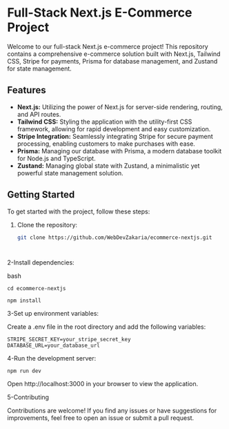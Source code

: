 # Full-Stack Next.js E-Commerce Project

Welcome to our full-stack Next.js e-commerce project! This repository contains a comprehensive e-commerce solution built with Next.js, Tailwind CSS, Stripe for payments, Prisma for database management, and Zustand for state management.

## Features

- **Next.js:** Utilizing the power of Next.js for server-side rendering, routing, and API routes.
- **Tailwind CSS:** Styling the application with the utility-first CSS framework, allowing for rapid development and easy customization.
- **Stripe Integration:** Seamlessly integrating Stripe for secure payment processing, enabling customers to make purchases with ease.
- **Prisma:** Managing our database with Prisma, a modern database toolkit for Node.js and TypeScript.
- **Zustand:** Managing global state with Zustand, a minimalistic yet powerful state management solution.

## Getting Started

To get started with the project, follow these steps:

1. Clone the repository:

   ```bash
   git clone https://github.com/WebDevZakaria/ecommerce-nextjs.git




2-Install dependencies:

bash

    cd ecommerce-nextjs
    
    npm install

    
3-Set up environment variables:

Create a .env file in the root directory and add the following variables:


    STRIPE_SECRET_KEY=your_stripe_secret_key
    DATABASE_URL=your_database_url
    
    
4-Run the development server:

    npm run dev

 Open     http://localhost:3000 in your browser to view the application.


 5-Contributing
 
Contributions are welcome! If you find any issues or have suggestions for improvements, feel free to open an issue or submit a pull request.

